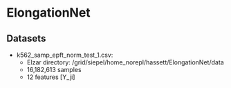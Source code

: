 # ElongationNet

## Datasets
* k562_samp_epft_norm_test_1.csv:
  - Elzar directory: /grid/siepel/home_norepl/hassett/ElongationNet/data
  - 16,182,613 samples
  - 12 features [Y_ji]
